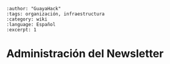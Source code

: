 ```{post} 2023-06-30
:author: "GuayaHack"
:tags: organización, infraestructura
:category: wiki
:language: Español
:excerpt: 1
```

# Administración del Newsletter


